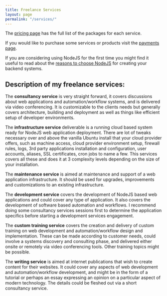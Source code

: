```yaml
---
title: Freelance Services
layout: page
permalink: "/services/"
---
```

The [pricing page]({{site.baseurl}}/pricing) has the full list of the packages for each service.

If you would like to purchase some services or products visit the [payments page](https://payments.markjgsmith.com).

If you are considering using NodeJS for the first time you might find it useful to read about the [reasons to choose NodeJS]({{site.baseurl}}/2020/12/04/reasons-to-use-nodejs-for-developing-your-backend-systems.html) for creating your backend systems.

## Description of my freelance services:

The **consultancy service** is very straight forward, it covers discussions about web applications and automation/workflow systems, and is delivered via video conferencing. It is customizable to the clients needs but generally covers architecture, building and deployment as well as things like efficient setup of developer environments.

The **infrastructure service** deliverable is a running cloud based system ready for NodeJS web application deployment. There are lot of tweaks necessary over and above the vanilla Ubuntu install that your cloud provider offers, such as machine access, cloud provider environment setup, firewall rules, logs, 3rd party applications installation and configuration, user accounts, aliases, SSL certificates, cron jobs to name a few. This services covers all these and does it at 3 complexity levels depending on the size of your installation.

The **maintenance service** is aimed at maintenance and support of a web application infrastructure. It should be used for upgrades, improvements and customizations to an existing infrastructure.

The **development service** covers the development of NodeJS based web applications and could cover any type of application. It also covers the development of software based automation and workflows. I recommend doing some consultancy services sessions first to determine the application specifics before starting a development services engagement.

The **custom training service** covers the creation and delivery of custom training on web development and automation/workflow design and implementation. These can be made according to customer needs, could involve a systems discovery and consulting phase, and delivered either onsite or remotely via video conferencing tools. Other training topics might be possible.

The **writing service** is aimed at internet publications that wish to create content for their websites. It could cover any aspects of web development and automation/workflow development, and might be in the form of a tutorial or perhaps an essay expressing an opinion on a particular aspect of modern technology. The details could be fleshed out via a short consultancy service.
